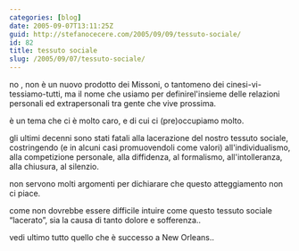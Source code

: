```yaml
---
categories: [blog]
date: 2005-09-07T13:11:25Z
guid: http://stefanocecere.com/2005/09/09/tessuto-sociale/
id: 82
title: tessuto sociale
slug: /2005/09/07/tessuto-sociale/
---
```


no , non è un nuovo prodotto dei Missoni, o tantomeno dei cinesi-vi-tessiamo-tutti, ma il nome che usiamo per definirel'insieme delle relazioni personali ed extrapersonali tra gente che vive prossima.

è un tema che ci è molto caro, e di cui ci (pre)occupiamo molto.

gli ultimi decenni sono stati fatali alla lacerazione del nostro tessuto sociale, costringendo (e in alcuni casi promuovendoli come valori) all'individualismo, alla competizione personale, alla diffidenza, al formalismo, all'intolleranza, alla chiusura, al silenzio.

non servono molti argomenti per dichiarare che questo atteggiamento non ci piace.
  
come non dovrebbe essere difficile intuire come questo tessuto sociale &#x201c;lacerato&#x201d;, sia la causa di tanto dolore e sofferenza..
  
vedi ultimo tutto quello che è successo a New Orleans..
